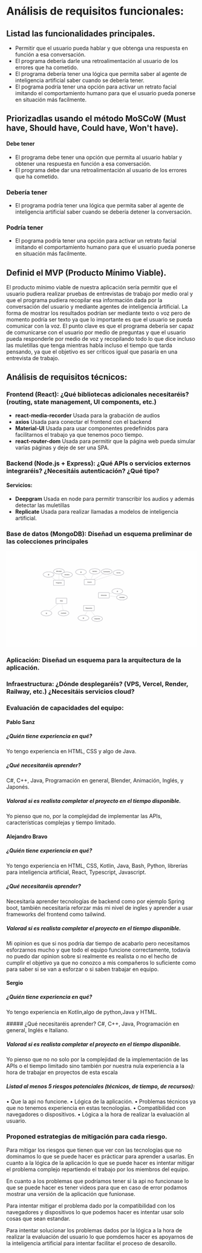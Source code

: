 # Análisis de requisitos funcionales:

## Listad las funcionalidades principales.

- Permitir que el usuario pueda hablar y que obtenga una respuesta en función a esa conversación.
- El programa debería darle una retroalimentación al usuario de los errores que ha cometido.
- El programa debería tener una lógica que permita saber al agente de inteligencia artificial saber cuando se debería tener.
- El pograma podría tener una opción para activar un retrato facial imitando el comportamiento humano para que el usuario pueda ponerse en situación más facilmente.

## Priorizadlas usando el método MoSCoW (Must have, Should have, Could have, Won't have).

#### Debe tener
- El programa debe tener una opción que permita al usuario hablar y obtener una respuesta en función a esa conversación.
- El programa debe dar una retroalimentación al usuario de los errores que ha cometido.

### Debería tener
- El programa podría tener una lógica que permita saber al agente de inteligencia artificial saber cuando se debería detener la conversación.

### Podría tener
- El pograma podría tener una opción para activar un retrato facial imitando el comportamiento humano para que el usuario pueda ponerse en situación más facilmente.


## Definid el MVP (Producto Mínimo Viable).
El producto mínimo viable de nuestra aplicación sería permitir que el usuario pudiera realizar pruebas de entrevistas de trabajo por medio oral y que el programa pudiera recopilar esa información dada por la conversación del usuario y mediante  agentes de inteligencia ártificial. La forma de mostrar los resultados podrían ser mediante texto o voz pero de momento podría ser texto ya que lo importante es que el usuario se pueda comunicar con la voz. El punto clave es que el programa debería ser capaz de comunicarse con el usuario por medio de preguntas y que el usuario pueda responderle por medio de voz y recopilando todo lo que dice incluso las muletillas que tenga mientras habla incluso el tiempo que tarda pensando, ya que el objetivo es ser críticos igual que pasaría en una entrevista de trabajo.




## Análisis de requisitos técnicos:

### Frontend (React): ¿Qué bibliotecas adicionales necesitaréis? (routing, state management, UI components, etc.)

- **react-media-recorder** Usada para la grabación de audios 
- **axios** Usada para conectar el frontend con el backend
- **Material-UI** Usada para usar componentes predefinidos para facilitarnos el trabajo ya que tenemos poco tiempo.
- **react-router-dom** Usada para permitir que la página web pueda simular varías páginas y deje de ser una SPA.

### Backend (Node.js + Express): ¿Qué APIs o servicios externos integraréis? ¿Necesitáis autenticación? ¿Qué tipo?

#### Servicios:
- **Deepgram** Usada en node para permitir transcribir los audios y además detectar las muletillas
- **Replicate** Usada para realizar llamadas a modelos de inteligencia artificial.


### Base de datos (MongoDB): Diseñad un esquema preliminar de las colecciones principales

![EsquemaMongoDB](asserts/image.png)

### Aplicación: Diseñad un esquema para la arquitectura de la aplicación.




### Infraestructura: ¿Dónde desplegaréis? (VPS, Vercel, Render, Railway, etc.) ¿Necesitáis servicios cloud?



### Evaluación de capacidades del equipo:

#### Pablo Sanz
##### ¿Quién tiene experiencia en qué?

Yo tengo experiencia en HTML, CSS y algo de Java.

##### ¿Qué necesitaréis aprender?
C#, C++, Java, Programación en general, Blender, Animación, Inglés, y Japonés.

##### Valorad si es realista completar el proyecto en el tiempo disponible.
Yo pienso que no, por la complejidad de implementar las APIs, características complejas y tiempo limitado.


#### Alejandro Bravo
##### ¿Quién tiene experiencia en qué?

Yo tengo experiencia en HTML, CSS, Kotlin, Java, Bash, Python, librerías para inteligencia artificial, React, Typescript, Javascript.

##### ¿Qué necesitaréis aprender?
Necesitaría aprender tecnologías de backend como por ejemplo Spring boot, también necesitaría reforzar más mi nivel de ingles y aprender a usar frameworks del frontend como tailwind.

##### Valorad si es realista completar el proyecto en el tiempo disponible.
Mi opinion es que si nos podría dar tiempo de acabarlo pero necesitamos esforzarnos mucho y que todo el equipo funcione correctamente, todavía no puedo dar opinion sobre si realmente es realista o no el hecho de cumplir el objetivo ya que no conozco a mis compañeros lo suficiente como para saber si se van a esforzar o si saben trabajar en equipo.


#### Sergio
##### ¿Quién tiene experiencia en qué?
Yo tengo experiencia en Kotlin,algo de python,Java y HTML.

##### ⁠¿Qué necesitaréis aprender?
C#, C++, Java, Programación en general, Inglés e Italiano.

##### Valorad si es realista completar el proyecto en el tiempo disponible.

Yo pienso que no no solo por la complejidad de la implementación de las APIs o el tiempo limitado sino también por nuestra nula experiencia a la hora de trabajar en proyectos de esta escala


##### ⁠Listad al menos 5 riesgos potenciales (técnicos, de tiempo, de recursos):

•⁠  Que la api no funcione.
•⁠  Lógica de la aplicación.
•⁠  Problemas técnicos ya que no tenemos experiencia en estas tecnologías.
•⁠  ⁠Compatibilidad con navegadores o dispositivos.
•⁠  Lógica a la hora de realizar la evaluación al usuario.

### Proponed estrategias de mitigación para cada riesgo.

Para mitigar los riesgos que tienen que ver con las tecnologías que no dominamos lo que se puede hacer es prácticar para aprender a usarlas. En cuanto a la lógica de la aplicación lo que se puede hacer es intentar mitigar el problema complejo repartiendo el trabajo por los miembros del equipo. 

En cuanto a los problemas que podríamos tener si la api no funcionase lo que se puede hacer es tener videos para que en caso de error podamos mostrar una versión de la aplicación que funionase.

Para intentar mitigar el problema dado por la compatibilidad con los navegadores y dispositivos lo que podemos hacer es intentar usar solo cosas que sean estandar.

Para intentar solucionar los problemas dados por la lógica a la hora de realizar la evaluación del usuario lo que pomdemos hacer es apoyarnos de la inteligencia artificial para intentar facilitar el proceso de desarollo.

